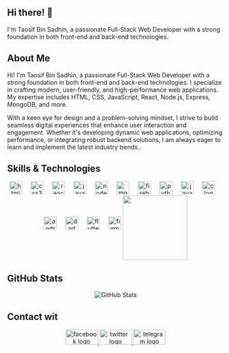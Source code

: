 ## Hi there! 👋

I'm  Taosif Bin Sadhin, a passionate Full-Stack Web Developer with a strong foundation in both front-end and back-end technologies.

## About Me

Hi! I'm Taosif Bin Sadhin, a passionate Full-Stack Web Developer with a strong foundation in both front-end and back-end technologies. I specialize in crafting modern, user-friendly, and high-performance web applications. My expertise includes HTML, CSS, JavaScript, React, Node.js, Express, MongoDB, and more.

With a keen eye for design and a problem-solving mindset, I strive to build seamless digital experiences that enhance user interaction and engagement. Whether it's developing dynamic web applications, optimizing performance, or integrating robust backend solutions, I am always eager to learn and implement the latest industry trends..

## Skills & Technologies


<div align="center">
  <img src="https://cdn.jsdelivr.net/gh/devicons/devicon/icons/html5/html5-original.svg" height="30" alt="html5 logo"  />
  <img width="12" />
  <img src="https://cdn.jsdelivr.net/gh/devicons/devicon/icons/css3/css3-original.svg" height="30" alt="css3 logo"  />
  <img width="12" />
  <img src="https://cdn.jsdelivr.net/gh/devicons/devicon/icons/react/react-original.svg" height="30" alt="react logo"  />
  <img width="12" />
  <img src="https://cdn.jsdelivr.net/gh/devicons/devicon/icons/javascript/javascript-original.svg" height="30" alt="javascript logo"  />
  <img width="12" />
  <img src="https://cdn.jsdelivr.net/gh/devicons/devicon/icons/nodejs/nodejs-original.svg" height="30" alt="nodejs logo"  />
  <img width="12" />
  <img src="https://cdn.jsdelivr.net/gh/devicons/devicon/icons/mongodb/mongodb-original.svg" height="30" alt="mongodb logo"  />
  <img width="12" />
  <img src="https://cdn.jsdelivr.net/gh/devicons/devicon/icons/firebase/firebase-plain.svg" height="30" alt="firebase logo"  />
  <img width="12" />
  <img src="https://cdn.jsdelivr.net/gh/devicons/devicon/icons/python/python-original.svg" height="30" alt="python logo"  />
  <img width="12" />
  <img src="https://cdn.jsdelivr.net/gh/devicons/devicon/icons/java/java-original.svg" height="30" alt="java logo"  />
  <img width="12" />
  <img src="https://cdn.jsdelivr.net/gh/devicons/devicon/icons/c/c-original.svg" height="30" alt="c logo"  />
  <img width="12" />
  <img src="https://cdn.jsdelivr.net/gh/devicons/devicon/icons/androidstudio/androidstudio-original.svg" height="30" alt="androidstudio logo"  />
  <img width="12" />
  <img src="https://cdn.jsdelivr.net/gh/devicons/devicon/icons/dart/dart-original.svg" height="30" alt="dart logo"  />
  <img width="12" />
  <img src="https://cdn.jsdelivr.net/gh/devicons/devicon/icons/flutter/flutter-original.svg" height="30" alt="flutter logo"  />
  <img width="12" />
  <img src="https://cdn.jsdelivr.net/gh/devicons/devicon/icons/figma/figma-original.svg" height="30" alt="figma logo"  />
<img  align="center" height="150" src="https://www.wingstechsolutions.com/wp-content/uploads/2022/03/full-stack-development.gif"  />
</div>

  ## GitHub Stats 

<div align="center">

![GitHub Stats](https://github-readme-stats.vercel.app/api?username=sadhin28&show_icons=true&theme=radical)


###

</div>

  ## Contact wit

<div align="center">
  <a href="https://www.facebook.com/taosifsadhin/" target="_blank">
    <img src="https://raw.githubusercontent.com/maurodesouza/profile-readme-generator/master/src/assets/icons/social/facebook/default.svg" width="75" height="35" alt="facebook logo"  />
  </a>
  <a href="https://x.com/sadhincse" target="_blank">
    <img src="https://raw.githubusercontent.com/maurodesouza/profile-readme-generator/master/src/assets/icons/social/twitter/default.svg" width="75" height="35" alt="twitter logo"  />
  </a>
  <a href="@taosifbinsadhin" target="_blank">
    <img src="https://raw.githubusercontent.com/maurodesouza/profile-readme-generator/master/src/assets/icons/social/telegram/default.svg" width="75" height="35" alt="telegram logo"  />
  </a>
</div>
